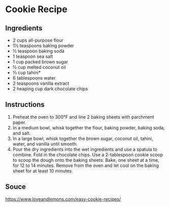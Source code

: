 # Cookie Recipe

## Ingredients

* 2 cups all-purpose flour
* 1½ teaspoons baking powder
* ½ teaspoon baking soda
* 1 teaspoon sea salt
* 1 cup packed brown sugar
* ½ cup melted coconut oil
* ⅓ cup tahini*
* 6 tablespoons water
* 2 teaspoons vanilla extract
* 2 heaping cup dark chocolate chips


## Instructions

1. Preheat the oven to 300°F and line 2 baking sheets with parchment paper.
2. In a medium bowl, whisk together the flour, baking powder, baking soda, and salt.
3. In a large bowl, whisk together the brown sugar, coconut oil, tahini, water, and vanilla until smooth.
4. Pour the dry ingredients into the wet ingredients and use a spatula to combine. Fold in the chocolate chips. Use a 2-tablespoon cookie scoop to scoop the dough onto the baking sheets. Bake, one sheet at a time, for 12 to 14 minutes. Remove from the oven and let cool on the baking sheet for at least 10 minutes.



## Souce

https://www.loveandlemons.com/easy-cookie-recipes/

